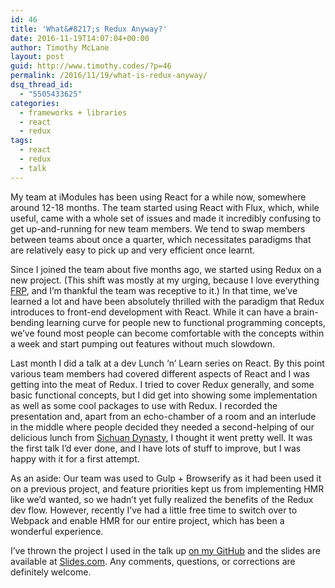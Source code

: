 ```yaml
---
id: 46
title: 'What&#8217;s Redux Anyway?'
date: 2016-11-19T14:07:04+00:00
author: Timothy McLane
layout: post
guid: http://www.timothy.codes/?p=46
permalink: /2016/11/19/what-is-redux-anyway/
dsq_thread_id:
  - "5505433625"
categories:
  - frameworks + libraries
  - react
  - redux
tags:
  - react
  - redux
  - talk
---
```

My team at iModules has been using React for a while now, somewhere around 12-18 months. The team started using React with Flux, which, while useful, came with a whole set of issues and made it incredibly confusing to get up-and-running for new team members. We tend to swap members between teams about once a quarter, which necessitates paradigms that are relatively easy to pick up and very efficient once learnt.

Since I joined the team about five months ago, we started using Redux on a new project. (This shift was mostly at my urging, because I love everything [FRP](https://en.wikipedia.org/wiki/Functional_reactive_programming), and I&#8217;m thankful the team was receptive to it.) In that time, we&#8217;ve learned a lot and have been absolutely thrilled with the paradigm that Redux introduces to front-end development with React. While it can have a brain-bending learning curve for people new to functional programming concepts, we&#8217;ve found most people can become comfortable with the concepts within a week and start pumping out features without much slowdown.

Last month I did a talk at a dev Lunch &#8216;n&#8217; Learn series on React. By this point various team members had covered different aspects of React and I was getting into the meat of Redux. I tried to cover Redux generally, and some basic functional concepts, but I did get into showing some implementation as well as some cool packages to use with Redux. I recorded the presentation and, apart from an echo-chamber of a room and an interlude in the middle where people decided they needed a second-helping of our delicious lunch from [Sichuan Dynasty](http://www.sichuandynastyop.com), I thought it went pretty well. It was the first talk I&#8217;d ever done, and I have lots of stuff to improve, but I was happy with it for a first attempt.

As an aside: Our team was used to Gulp + Browserify as it had been used it on a previous project, and feature priorities kept us from implementing HMR like we&#8217;d wanted, so we hadn&#8217;t yet fully realized the benefits of the Redux dev flow. However, recently I&#8217;ve had a little free time to switch over to Webpack and enable HMR for our entire project, which has been a wonderful experience.

I&#8217;ve thrown the project I used in the talk up [on my GitHub](https://github.com/timothymclane/react-redux-lunchnlearn) and the slides are available at [Slides.com](https://slides.com/tmclane/whats-redux-anyway). Any comments, questions, or corrections are definitely welcome.

<div class="jetpack-video-wrapper">
  <span class="embed-youtube" style="text-align:center; display: block;"></span>
</div>

&nbsp;
